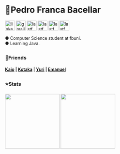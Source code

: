 <div align="left">
  <h1>
    🚀Pedro Franca Bacellar
  </h1>

</div>




<p align="left">

  <a href="https://www.linkedin.com/in/pedro-franca-bacellar">
    <img width="32" height="32" alt="linkedin" src="https://github.com/user-attachments/assets/65349159-e6ca-46ec-b6ef-d4bf9589fa56"></a>

  <a href="mailto:pedrofrancabacellar@gmail.com" alt="Gmail" target="_blank">
    <img width="32" height="32" alt="gmail" src="https://github.com/user-attachments/assets/07fbde7a-93ee-4c23-9688-d28e928cd94e"></a>

  <a href="https://github.com/pedro-bacellar">
    <img width="32" height="32" alt="lastfm" src="https://github.com/user-attachments/assets/3e3f31a5-946b-4981-866e-fddd8a8bf183"></a>

  <a href="https://www.last.fm/pt/user/soundfds">
    <img width="32" height="32" alt="lastfm" src="https://github.com/user-attachments/assets/2f9ed938-35e7-471f-bcac-8d7aa40393ff"></a>

  <a href="https://steamcommunity.com/id/soundfds">
    <img width="32" height="32" alt="lastfm" src="https://github.com/user-attachments/assets/f76237c4-136d-46f7-8318-ef5e56d0d369"></a>

  <a href="https://letterboxd.com/SoundFds">
    <img width="32" height="32" alt="lastfm" src="https://github.com/user-attachments/assets/f4188f76-f8bc-4d74-8030-8c1683e62c7d"></a>
    
</p>












<div align="left">
  <p>
    ● Computer Science student at fbuni. <br>
    ● Learning Java.
  </p>

</div>











<h2></h2>








<div align="left">

  <h3>
  🎉Friends
  </h3>
  
<h4>
  <a href="https://github.com/gmdkaio">Kaio</a> | <a href="https://github.com/yukioktk">Kotaka</a> | <a href="https://github.com/tiqui">Yuri</a> | <a href="https://github.com/manel-mendonca">Emanuel</a>
</h4>

</div>






<h2></h2>






  <h3>
  ⭐Stats
  </h3>





  <tr>
     <td>
      <a href="https://github.com/pedro-bacellar">
        <img height="180" src="https://github-readme-stats.vercel.app/api/top-langs/?username=pedro-bacellar&layout=donut&count_private=true&show_icons=true&theme=github_dark"/>
      </a>
    </td>
    <td>
      <a href="https://github.com/pedro-bacellar">
        <img height="180" src="https://github-readme-stats.vercel.app/api?username=pedro-bacellar&count_private=true&show_icons=true&theme=github_dark"/>
      </a>
    </td>
  </tr>

